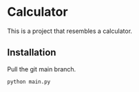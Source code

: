 # Calculator

This is a project that resembles a calculator.

## Installation

Pull the git main branch.

```bash
python main.py
```